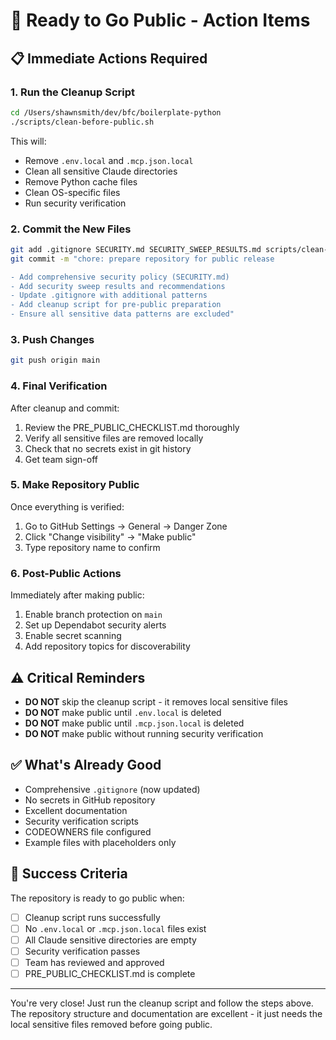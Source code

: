 # 🚀 Ready to Go Public - Action Items

## 📋 Immediate Actions Required

### 1. Run the Cleanup Script
```bash
cd /Users/shawnsmith/dev/bfc/boilerplate-python
./scripts/clean-before-public.sh
```

This will:
- Remove `.env.local` and `.mcp.json.local` 
- Clean all sensitive Claude directories
- Remove Python cache files
- Clean OS-specific files
- Run security verification

### 2. Commit the New Files
```bash
git add .gitignore SECURITY.md SECURITY_SWEEP_RESULTS.md scripts/clean-before-public.sh
git commit -m "chore: prepare repository for public release

- Add comprehensive security policy (SECURITY.md)
- Add security sweep results and recommendations
- Update .gitignore with additional patterns
- Add cleanup script for pre-public preparation
- Ensure all sensitive data patterns are excluded"
```

### 3. Push Changes
```bash
git push origin main
```

### 4. Final Verification
After cleanup and commit:
1. Review the PRE_PUBLIC_CHECKLIST.md thoroughly
2. Verify all sensitive files are removed locally
3. Check that no secrets exist in git history
4. Get team sign-off

### 5. Make Repository Public
Once everything is verified:
1. Go to GitHub Settings → General → Danger Zone
2. Click "Change visibility" → "Make public"
3. Type repository name to confirm

### 6. Post-Public Actions
Immediately after making public:
1. Enable branch protection on `main`
2. Set up Dependabot security alerts
3. Enable secret scanning
4. Add repository topics for discoverability

## ⚠️ Critical Reminders

- **DO NOT** skip the cleanup script - it removes local sensitive files
- **DO NOT** make public until `.env.local` is deleted
- **DO NOT** make public until `.mcp.json.local` is deleted
- **DO NOT** make public without running security verification

## ✅ What's Already Good

- Comprehensive `.gitignore` (now updated)
- No secrets in GitHub repository
- Excellent documentation
- Security verification scripts
- CODEOWNERS file configured
- Example files with placeholders only

## 🎯 Success Criteria

The repository is ready to go public when:
- [ ] Cleanup script runs successfully
- [ ] No `.env.local` or `.mcp.json.local` files exist
- [ ] All Claude sensitive directories are empty
- [ ] Security verification passes
- [ ] Team has reviewed and approved
- [ ] PRE_PUBLIC_CHECKLIST.md is complete

---

You're very close! Just run the cleanup script and follow the steps above. The repository structure and documentation are excellent - it just needs the local sensitive files removed before going public.

